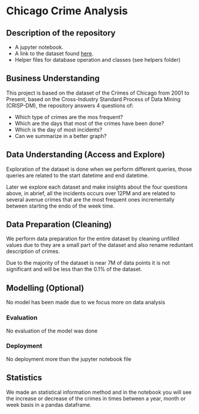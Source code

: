 # Chicago Crime Analysis

## Description of the repository

- A jupyter notebook.
- A link to the dataset found [here](https://data.cityofchicago.org/api/views/ijzp-q8t2/rows.csv?accessType=DOWNLOAD).
- Helper files for database operation and classes (see helpers folder)

## Business Understanding

This project is based on the dataset of the Crimes of Chicago from 2001 to Present, based on the Cross-Industry Standard Process of Data Mining (CRISP-DM), the repository answers 4 questions of:

- Which type of crimes are the mos frequent?  
- Which are the days that most of the crimes have been done?  
- Which is the day of most incidents?
- Can we summarize in a better graph?

## Data Understanding (Access and Explore)

Exploration of the dataset is done when we perform different queries, those queries are related to the start datetime and end datetime.  

Later we explore each dataset and make insights about the four questions above, in abrief, all the incidents occurs over 12PM and are related to several avenue crimes that are the most frequent ones incrementally between starting the endo of the week time.

## Data Preparation (Cleaning)

We perform data preparation for the entire dataset by cleaning unfilled values due to they are a small part of the dataset and also rename reduntant description of crimes.

Due to the majority of the dataset is near 7M of data points it is not significant and will be less than the 0.1% of the dataset.

## Modelling (Optional)

No model has been made due to we focus more on data analysis

### Evaluation

No evaluation of the model was done 

### Deployment

No deployment more than the jupyter notebook file

## Statistics

We made an statistical information method and in the notebook you will see the increase or decrease of the crimes in times between a year, month or week basis in a pandas dataframe.